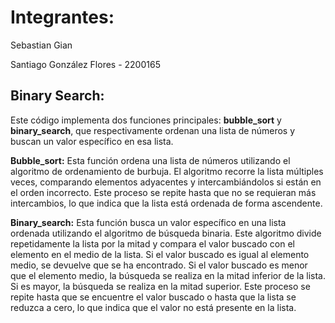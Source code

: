 # Integrantes:
Sebastian Gian

Santiago González Flores - 2200165

## Binary Search:
Este código implementa dos funciones principales: <strong>bubble_sort</strong> y <strong>binary_search</strong>, que respectivamente ordenan una lista de números y buscan un valor específico en esa lista.

<strong>Bubble_sort:</strong> Esta función ordena una lista de números utilizando el algoritmo de ordenamiento de burbuja. El algoritmo recorre la lista múltiples veces, comparando elementos adyacentes y intercambiándolos si están en el orden incorrecto. Este proceso se repite hasta que no se requieran más intercambios, lo que indica que la lista está ordenada de forma ascendente.

<strong>Binary_search:</strong> Esta función busca un valor específico en una lista ordenada utilizando el algoritmo de búsqueda binaria. Este algoritmo divide repetidamente la lista por la mitad y compara el valor buscado con el elemento en el medio de la lista. Si el valor buscado es igual al elemento medio, se devuelve que se ha encontrado. Si el valor buscado es menor que el elemento medio, la búsqueda se realiza en la mitad inferior de la lista. Si es mayor, la búsqueda se realiza en la mitad superior. Este proceso se repite hasta que se encuentre el valor buscado o hasta que la lista se reduzca a cero, lo que indica que el valor no está presente en la lista.
